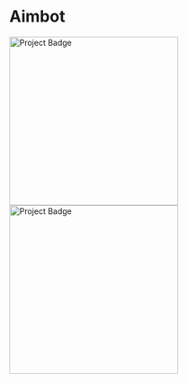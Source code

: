 # Aimbot

<img src="https://ci.appveyor.com/api/projects/status/bx0u2051l38qx4dj/branch/master?svg=true" alt="Project Badge" width="300">

<img src="https://ci.appveyor.com/api/projects/status/bx0u2051l38qx4dj/branch/attack_feature?svg=true" alt="Project Badge" width="300">

